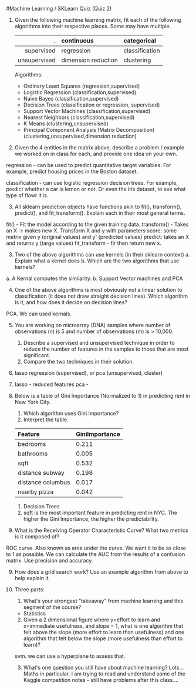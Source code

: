 #Machine Learning / SKLearn Quiz (Quiz 2)

1. Given the following machine learning matrix, fit each of the following algorithms into their respective places. Some may have multiple.

    .               | continuous          | categorical
    ---------------:|:--------------------|:-----------
    supervised      | regression          | classification
    unsupervised    | dimension reduction | clustering
  
    Algorithms:
    * Ordinary Least Squares (regression,supervised)
    * Logistic Regression (classification,supervised)
    * Naive Bayes (classification,supervised)
    * Decision Trees (classification or regression, supervised)
    * Support Vector Machines (classification,supervised)
    * Nearest Neighbors (classification,supervised)
    * K Means (clustering,unsupervised)
    * Principal Component Analysis (Matrix Decomposition) (clustering,unsupervised,dimension reduction)

2. Given the 4 entities in the matrix above, describe a problem / example we worked on in class for each, and provide one idea on your own.

regression - can be used to predict quantitative target variables. For example, predict housing prices in the Boston dataset.

classification - can use logistic regression decision trees. For example, predict whether a car is lemon or not. Or even the iris dataset, to see what type of flowr it is. 


3. All sklearn prediction objects have functions akin to fit(), transform(), predict(), and fit_transform(). Explain each in their most general terms.

fit() - Fit the model according to the given training data.
transform() - Takes an X -> makes new X. Transform X and y with parameters
score: some metrix given y (original values) and y' (predicted values)
predict: takes an X and returns y (targe values)
fit_transform - fir then return new x. 


3. Two of the above algorithms can use kernels (in their sklearn context)
    a. Explain what a kernel does
    b. Which are the two algorithms that use kernels?

a. A Kernal computes the similarity. 
b. Support Vector machines and PCA


4. One of the above algorithms is most obviously not a linear solution to classification (it does not draw straight decision lines). Which algorithm is it, and how does it decide on decision lines?

PCA.
We can used kernals. 


5. You are working on microarray (DNA) samples where number of observations (n) is 5 and number of observations (m) is > 10,000.
    1. Describe a supervised and unsupervised technique in order to reduce the number of features in the samples to those that are most significant.
    2. Compare the two techniques in their solution.


1. lasso regression (supervised), or pca (unsupervised, cluster)
2. lasso - reduced features
pca - 

6. Below is a table of Gini Importance (Normalized to 1) in predicting rent in New York City.
    1. Which algorithm uses Gini Importance?
    2. Interpret the table.

    Feature           | GiniImportance
    :-----------------|:--------------
    bedrooms          | 0.211
    bathrooms         | 0.005
    sqft              | 0.532
    distance subway   | 0.198
    distance columbus | 0.017
    nearby pizza      | 0.042

    1. Decision Trees
    2. sqft is the most important feature in predicting rent in NYC. The higher the Gini Importance, the higher the predictability. 

7. What is the Receiving Operator Characteristic Curve? What two metrics is it composed of?

ROC curve. Also known as area under the curve. We want it to be as close to 1 as possible. 
We can calculate the AUC from the results of a confusion matrix. Use precision and accuracy. 

9. How does a grid search work? Use an example algorithm from above to help explain it.

10. Three parts:
    1. What's your strongest "takeaway" from machine learning and this segment of the course?
    - Statistics

    2. Given a 2 dimensional figure where y=effort to learn and x=immediate usefulness, and slope = 1, what is one algorithm that felt above the slope (more effort to learn than usefulness) and one algorithm that felt below the slope (more usefulness than effort to learn)?

    svm. we can use a hyperplane to assess that. 

    3. What's one question you still have about machine learning?
    Lots... Maths in particular. I am trying to read and understand some of the Kaggle competition notes - still have problems after this class....